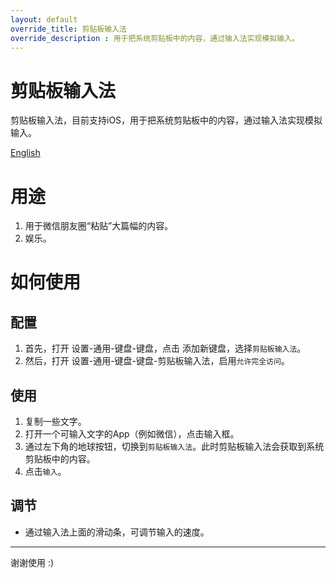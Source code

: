 ```yaml
---
layout: default
override_title: 剪贴板输入法
override_description : 用于把系统剪贴板中的内容，通过输入法实现模拟输入。
---
```



# 剪贴板输入法

剪贴板输入法，目前支持iOS，用于把系统剪贴板中的内容，通过输入法实现模拟输入。

[English](./)

# 用途

1. 用于微信朋友圈“粘贴”大篇幅的内容。
2. 娱乐。

# 如何使用

## 配置

1. 首先，打开 设置-通用-键盘-键盘，点击 添加新键盘，选择`剪贴板输入法`。
2. 然后，打开 设置-通用-键盘-键盘-剪贴板输入法，启用`允许完全访问`。

## 使用

1. 复制一些文字。
2. 打开一个可输入文字的App（例如微信），点击输入框。
3. 通过左下角的地球按钮，切换到`剪贴板输入法`。此时剪贴板输入法会获取到系统剪贴板中的内容。
4. 点击`输入`。

## 调节

- 通过输入法上面的滑动条，可调节输入的速度。

---

谢谢使用 :)

